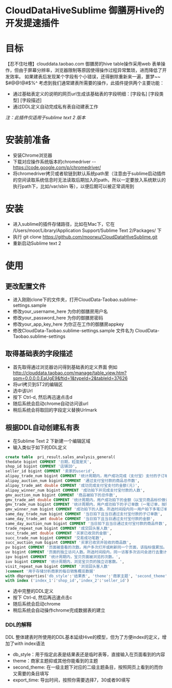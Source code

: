 CloudDataHiveSublime 御膳房Hive的开发提速插件
====================

# 目标
【忍不住吐槽】clouddata.taobao.com 御膳房的hive table操作采用web 表单操作，但由于屏幕分辨率，浏览器限制等原因使得操作过程异常繁琐，进而降低了开发效率。
如果建表后发现某个字段有个小错误，还得删除重新来一遍，噩梦~~ $#@@!@#$%^
考虑到我们通常建表所需要的操作，此插件提供两个主要功能：
- 通过基础表定义的说明的网页url生成该基础表的字段明细：[字段名] [字段类型] [字段描述]
- 通过DDL定义自动完成私有表自动建表工作

*注：此插件仅适用于sublime text 2 版本*

# 安装前准备
- 安装Chrome浏览器
- 下载对应操作系统版本的chromedriver 
-- https://code.google.com/p/chromedriver/
- 将chromedriver拷贝或者软链到默认系统path里（注意由于sublime启动插件的空间读取系统信息时无法读取后期加入的path，所以一定要放入系统默认的执行path下，比如/var/sbin 等），以便后期可以被正常调用到

# 安装
- 进入sublime的插件存储路径，比如在Mac下，它在 /Users/moor/Library/Application Support/Sublime Text 2/Packages/ 下
- 执行 git clone https://github.com/moorwu/CloudDataHIveSublime.git
- 重新启动Sublime text 2

# 使用
## 更改配置文件
- 进入刚刚clone下的文件夹，打开CloudData-Taobao.sublime-settings.sample
- 修改your_username_here 为你的御膳房用户名
- 修改your_password_here 为你的御膳房密码
- 修改your_app_key_here 为你正在工作的御膳房appkey
- 修改CloudData-Taobao.sublime-settings.sample 文件名为 CloudData-Taobao.sublime-settings

## 取得基础表的字段描述
- 首先取得通过浏览器访问得到基础表的定义界面 例如 http://clouddata.taobao.com/manage/table_view.htm?spm=0.0.0.0.EaUgE9&ftid=1&typeId=2&tableId=37626
- 将url拷贝到ST2的编辑区
- 选中该Url
- 按下 Ctrl-d, 然后再迅速点击d
- 随后系统会启动chrome自动访问该url
- 稍后系统会将取回的字段定义替换Urlmark

## 根据DDL自动创建私有表
- 在Sublime Text 2 下新建一个编辑区域
- 输入类似于如下的DDL定义

```Sql
create table  pri_result.sales_analysis_general(
thedate bigint COMMENT '日期，粒度是天',
shop_id bigint COMMENT '店铺ID',
seller_id bigint COMMENT '卖家的userid',
alipay_trade_num bigint COMMENT '统计周期内，用户成功完成（支付宝）支付的子订单数（一笔订单，按照商品分拆为多个子订单）。',
alipay_auction_num bigint COMMENT '通过支付宝付款的商品总件数',
alipay_trade_amt double COMMENT '成功完成支付宝支付的金额(元)',
alipay_winner_num bigint COMMENT '成功拍下并完成支付宝付款的人数',
gmv_auction_num bigint COMMENT '商品被拍下的总件数',
gmv_trade_amt double COMMENT '统计周期内，用户成功拍下的金额（以宝贝商品标价做计算）。',
gmv_trade_num bigint COMMENT '统计周期内，用户成功拍下的子订单数（一笔订单，按照商品分拆为多个子订单）。',
gmv_winner_num bigint COMMENT '成功拍下的人数。所选时间段内同一用户拍下多笔订单会进行去重计算。',
same_day_trade_num bigint COMMENT '当日拍下且当日通过支付宝付款的子订单数',
same_day_trade_amt double COMMENT '当日拍下且当日通过支付宝付款的金额',
same_day_auction_num bigint COMMENT '当日拍下且当日通过支付宝付款的商品件数',
trade_repeat_num bigint COMMENT '成交回头客人数',
succ_trade_amt double COMMENT '买家已收货的金额',
succ_trade_num bigint COMMENT '交易成功笔数',
succ_auction_num bigint COMMENT '买家已收货并验收的商品数',
pv bigint COMMENT '页面被查看的次数。用户多次打开或刷新同一个页面，该指标值累加。',
uv bigint COMMENT '页面的独立访问人数。所选时间段内，同一访客多次访问会进行去重计算。',
ipv bigint COMMENT '统计周期内，宝贝页面被浏览的次数。',
iuv bigint COMMENT '统计周期内，浏览宝贝页的独立访客数。',
visit_repeat_num bigint COMMENT '浏览回头客人数'
)comment '用于存储分析商家的每日销售概览数据'
with dbproperties('db_style':'结果表', 'theme':'商家主题', 'second_theme':'商家销售分析','export_time':'30')
with index ('index_1':'shop_id','index_2':'seller_id')
```
- 选中完整的DDL定义
- 按下 Ctrl-d, 然后再迅速点击c
- 随后系统会启动chrome
- 稍后系统会自动操作chrome完成数据表的建立

### DDL的解释
DDL	整体建表时所使用的DDL基本延续Hive的模型，但为了方便index的定义，增加了with index语法
- db_style：用于指定此表是结果表还是临时表等，直接输入在页面看到的内容
- theme：商家主题抑或其他你能看到的主题
- second_theme: 在一级主题下对应的二级主题条目，按照网页上看到的而你又需要的条目填写
- export_time: 导出时间，按照你需要选择7，30或者90填写
